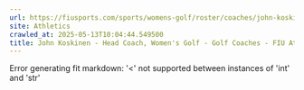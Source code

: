 ```yaml
---
url: https://fiusports.com/sports/womens-golf/roster/coaches/john-koskinen/3300
site: Athletics
crawled_at: 2025-05-13T10:04:44.549500
title: John Koskinen - Head Coach, Women's Golf - Golf Coaches - FIU Athletics
---
```


Error generating fit markdown: '<' not supported between instances of 'int' and 'str'